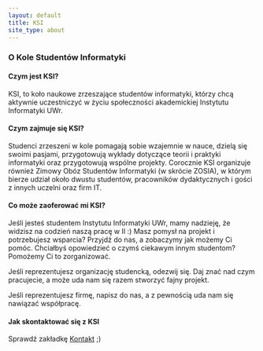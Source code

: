 ```yaml
---
layout: default
title: KSI
site_type: about
---
```


### O Kole Studentów Informatyki

#### Czym jest KSI?   

KSI, to koło naukowe zrzeszające studentów informatyki, którzy chcą aktywnie uczestniczyć w życiu społeczności akademickiej Instytutu Informatyki UWr.

#### Czym zajmuje się KSI?

Studenci zrzeszeni w kole pomagają sobie wzajemnie w nauce, dzielą się swoimi pasjami, przygotowują wykłady dotyczące teorii i praktyki informatyki oraz przygotowują wspólne projekty.
Corocznie KSI organizuje również Zimowy Obóz Studentów Informatyki (w skrócie ZOSIA), w którym bierze udział około dwustu studentów, pracowników dydaktycznych i gości z innych uczelni oraz firm IT.

#### Co może zaoferować mi KSI?

Jeśli jesteś studentem Instytutu Informatyki UWr, mamy nadzieję, że widzisz na codzień naszą pracę w II :)
Masz pomysł na projekt i potrzebujesz wsparcia? Przyjdź do nas, a zobaczymy jak możemy Ci pomóc.
Chciałbyś opowiedzieć o czymś ciekawym innym studentom? Pomożemy Ci to zorganizować.

Jeśli reprezentujesz organizację studencką, odezwij się. Daj znać nad czym pracujecie, a może uda nam się razem stworzyć fajny projekt.

Jeśli reprezentujesz firmę, napisz do nas, a z pewnością uda nam się nawiązać współpracę.

#### Jak skontaktować się z KSI 

Sprawdź zakładkę [Kontakt](ksi/contact.html) ;)
